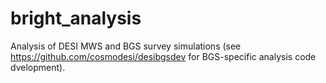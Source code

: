 # bright_analysis
Analysis of DESI MWS and BGS survey simulations (see https://github.com/cosmodesi/desibgsdev for BGS-specific analysis code dvelopment).
